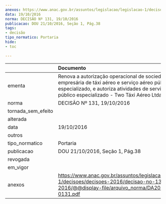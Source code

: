 ```yaml
---
anexos: https://www.anac.gov.br/assuntos/legislacao/legislacao-1/decisoes/decisoes-2016/decisao-no-131-19-10-2016/@@display-file/arquivo_norma/DA2016-0131.pdf
data: 19/10/2016
norma: DECISÃO Nº 131, 19/10/2016
publicacao: DOU 21/10/2016, Seção 1, Pág.38
tags:
- decisão
tipo_normatico: Portaria
hide: 
- toc 
 
---
```


|                    | Documento                                                                                                                                                                                         |
|:-------------------|:--------------------------------------------------------------------------------------------------------------------------------------------------------------------------------------------------|
| ementa             | Renova a autorização operacional de sociedade empresária de táxi aéreo e serviço aéreo público especializado, e autoriza atividades de serviço aéreo público especializado - Two Táxi Aéreo Ltda. |
| norma              | DECISÃO Nº 131, 19/10/2016                                                                                                                                                                        |
| tornada_sem_efeito |                                                                                                                                                                                                   |
| alterada           |                                                                                                                                                                                                   |
| data               | 19/10/2016                                                                                                                                                                                        |
| outros             |                                                                                                                                                                                                   |
| tipo_normatico     | Portaria                                                                                                                                                                                          |
| publicacao         | DOU 21/10/2016, Seção 1, Pág.38                                                                                                                                                                   |
| revogada           |                                                                                                                                                                                                   |
| em_vigor           |                                                                                                                                                                                                   |
| anexos             | https://www.anac.gov.br/assuntos/legislacao/legislacao-1/decisoes/decisoes-2016/decisao-no-131-19-10-2016/@@display-file/arquivo_norma/DA2016-0131.pdf                                            |